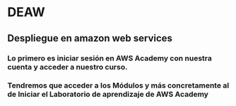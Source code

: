 # DEAW
## Despliegue en amazon web services

### Lo primero es iniciar sesión en AWS Academy con nuestra cuenta y acceder a nuestro curso.

### Tendremos que acceder a los Módulos y más concretamente al de Iniciar el Laboratorio de aprendizaje de AWS Academy

